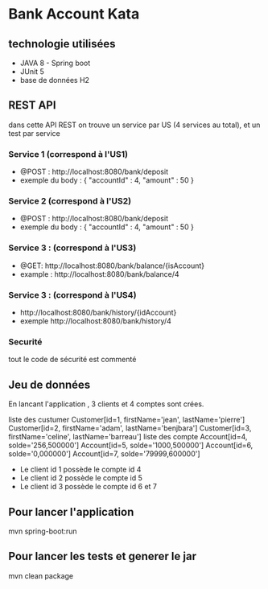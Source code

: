 # Bank Account Kata

## technologie utilisées
* JAVA 8  - Spring boot
* JUnit 5
* base de données H2


## REST API
dans cette API REST on trouve un service par US (4 services au total), et un test par service

### Service 1 (correspond à l'US1)
* @POST : http://localhost:8080/bank/deposit
* exemple du body : {
			"accountId" : 4,
			"amount" : 50
		 }
		 
### Service 2 (correspond à l'US2)
* @POST : http://localhost:8080/bank/deposit
* exemple du body : {
			"accountId" : 4,
			"amount" : 50
		 }

### Service 3 : (correspond à l'US3)	
* @GET: http://localhost:8080/bank/balance/{isAccount}
* example : http://localhost:8080/bank/balance/4


### Service 3 : (correspond à l'US4)	
* http://localhost:8080/bank/history/{idAccount}
* exemple http://localhost:8080/bank/history/4

### Securité
tout le code de sécurité est commenté

## Jeu de données
En lancant l'application , 3 clients et 4 comptes sont crées.

liste des custumer
Customer[id=1, firstName='jean', lastName='pierre']
Customer[id=2, firstName='adam', lastName='benjbara']
Customer[id=3, firstName='celine', lastName='barreau']
liste des compte
Account[id=4, solde='256,500000']
Account[id=5, solde='1000,500000']
Account[id=6, solde='0,000000']
Account[id=7, solde='79999,600000']

* Le client id 1 possède le compte id 4
* Le client id 2 possède le compte id 5
* Le client id 3 possède le compte id 6 et 7

## Pour lancer l'application 
mvn spring-boot:run

## Pour lancer les tests et generer le jar
mvn clean package
